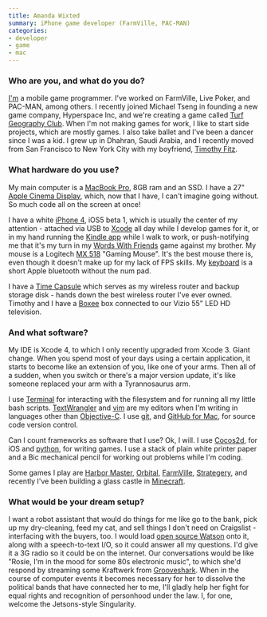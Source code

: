 ```yaml
---
title: Amanda Wixted
summary: iPhone game developer (FarmVille, PAC-MAN)
categories:
- developer
- game
- mac
---
```


### Who are you, and what do you do?

[I'm](http://amandawixted.com/ "Amanda's website.") a mobile game programmer. I've worked on FarmVille, Live Poker, and PAC-MAN, among others. I recently joined Michael Tseng in founding a new game company, Hyperspace Inc, and we're creating a game called [Turf Geography Club](http://turfgeographyclub.com/ "The website for Turf Geography Club."). When I'm not making games for work, I like to start side projects, which are mostly games. I also take ballet and I've been a dancer since I was a kid. I grew up in Dhahran, Saudi Arabia, and I recently moved from San Francisco to New York City with my boyfriend, [Timothy Fitz](http://timothyfitz.com/ "Timothy's website.").

### What hardware do you use?

My main computer is a [MacBook Pro][macbook-pro], 8GB ram and an SSD. I have a 27" [Apple Cinema Display][cinema-display], which, now that I have, I can't imagine going without. So much code all on the screen at once!

I have a white [iPhone 4][iphone-4], iOS5 beta 1, which is usually the center of my attention - attached via USB to [Xcode][] all day while I develop games for it, or in my hand running the [Kindle app][kindle-ios] while I walk to work, or push-notifying me that it's my turn in my [Words With Friends][words-with-friends-ios] game against my brother. My mouse is a Logitech [MX 518][mx-518] "Gaming Mouse". It's the best mouse there is, even though it doesn't make up for my lack of FPS skills. My [keyboard][] is a short Apple bluetooth without the num pad.

I have a [Time Capsule][time-capsule] which serves as my wireless router and backup storage disk - hands down the best wireless router I've ever owned.
Timothy and I have a [Boxee][] box connected to our Vizio 55" LED HD television.

### And what software?

My IDE is Xcode 4, to which I only recently upgraded from Xcode 3. Giant change. When you spend most of your days using a certain application, it starts to become like an extension of you, like one of your arms. Then all of a sudden, when you switch or there's a major version update, it's like someone replaced your arm with a Tyrannosaurus arm.

I use [Terminal][] for interacting with the filesystem and for running all my little bash scripts. [TextWrangler][] and [vim][] are my editors when I'm writing in languages other than [Objective-C][objective-c]. I use [git][], and [GitHub for Mac][github-mac], for source code version control.

Can I count frameworks as software that I use? Ok, I will. I use [Cocos2d][], for iOS and [python][], for writing games. I use a stack of plain white printer paper and a Bic mechanical pencil for working out problems while I'm coding.

Some games I play are [Harbor Master][harbor-master-ios], [Orbital][orbital-ios], [FarmVille][farmville-ios], [Strategery][strategery-ios], and recently I've been building a glass castle in [Minecraft][].

### What would be your dream setup?

I want a robot assistant that would do things for me like go to the bank, pick up my dry-cleaning, feed my cat, and sell things I don't need on Craigslist - interfacing with the buyers, too. I would load [open source Watson](https://www.ibm.com/developerworks/mydeveloperworks/blogs/InsideSystemStorage/entry/ibm_watson_how_to_build_your_own_watson_jr_in_your_basement7?lang=en "IBM's guide to building a Watson Jr.") onto it, along with a speech-to-text I/O, so it could answer all my questions. I'd give it a 3G radio so it could be on the internet. Our conversations would be like "Rosie, I'm in the mood for some 80s electronic music", to which she'd respond by streaming some Kraftwerk from [Grooveshark][]. When in the course of computer events it becomes necessary for her to dissolve the political bands that have connected her to me, I'll gladly help her fight for equal rights and recognition of personhood under the law. I, for one, welcome the Jetsons-style Singularity.

[iphone-4]: https://en.wikipedia.org/wiki/IPhone_4 "A smartphone."
[time-capsule]: https://www.apple.com/airport-time-capsule/ "A WiFi access point and backup system."
[macbook-pro]: https://www.apple.com/macbook-pro/ "A laptop."
[mx-518]: https://www.amazon.com/Logitech-Performance-Optical-Gaming-Mouse/dp/B0007Z1M50 "An optical gaming mouse."
[cinema-display]: https://en.wikipedia.org/wiki/Apple_Cinema_Display "An LCD display."
[keyboard]: https://www.apple.com/keyboard/ "The keyboard."
[grooveshark]: https://en.wikipedia.org/wiki/Grooveshark "A music streaming service."
[github-mac]: https://desktop.github.com/ "A client for the versioning control service."
[git]: https://git-scm.com/ "A version control system."
[textwrangler]: http://www.barebones.com/products/textwrangler/ "A free, powerful text editor for the Mac."
[terminal]: https://en.wikipedia.org/wiki/Terminal_(OS_X) "A console application included with Mac OS X."
[strategery-ios]: http://strategerygame.com/ "A world domination game for iOS."
[farmville-ios]: https://itunes.apple.com/us/app/farmville-by-zynga/id375562663 "A farming game."
[objective-c]: https://en.wikipedia.org/wiki/Objective-C "An object-oriented compiled language."
[orbital-ios]: http://www.orbital-game.com/ "An orb-destroying game for iOS."
[harbor-master-ios]: https://itunes.apple.com/us/app/harbor-master/id313014213 "A boat-directing game for iOS."
[minecraft]: https://minecraft.net/ "A digging and building game."
[cocos2d]: http://cocos2d.spritebuilder.com/ "A framework for building 2D games and similar for the iPhone."
[vim]: http://www.vim.org/ "A command-line text editor."
[xcode]: https://en.wikipedia.org/wiki/Xcode "An IDE for Mac developers."
[boxee]: http://www.boxee.tv/ "An application for watching and organising media."
[kindle-ios]: https://itunes.apple.com/gb/app/kindle/id302584613 "An iPhone app for accessing Kindle content from Amazon."
[python]: https://www.python.org/ "An interpreted scripting language."
[words-with-friends-ios]: https://itunes.apple.com/us/app/words-with-friends/id322852954 "A word game for the iPhone."

